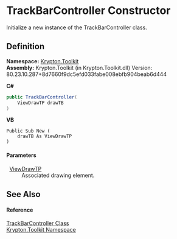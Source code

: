 # TrackBarController Constructor


Initialize a new instance of the TrackBarController class.



## Definition
**Namespace:** <a href="79d2eac2-21f4-54ff-7552-b20c33c30600.md">Krypton.Toolkit</a>  
**Assembly:** Krypton.Toolkit (in Krypton.Toolkit.dll) Version: 80.23.10.287+8d7660f9dc5efd033fabe008ebfb904beab6d444

**C#**
``` C#
public TrackBarController(
	ViewDrawTP drawTB
)
```
**VB**
``` VB
Public Sub New ( 
	drawTB As ViewDrawTP
)
```



#### Parameters
<dl><dt>  <a href="146c8587-cbed-e25c-74e9-3a2290ede099.md">ViewDrawTP</a></dt><dd>Associated drawing element.</dd></dl>

## See Also


#### Reference
<a href="ecff4d4b-3cf0-72fb-a2a8-a650b8292a27.md">TrackBarController Class</a>  
<a href="79d2eac2-21f4-54ff-7552-b20c33c30600.md">Krypton.Toolkit Namespace</a>  
